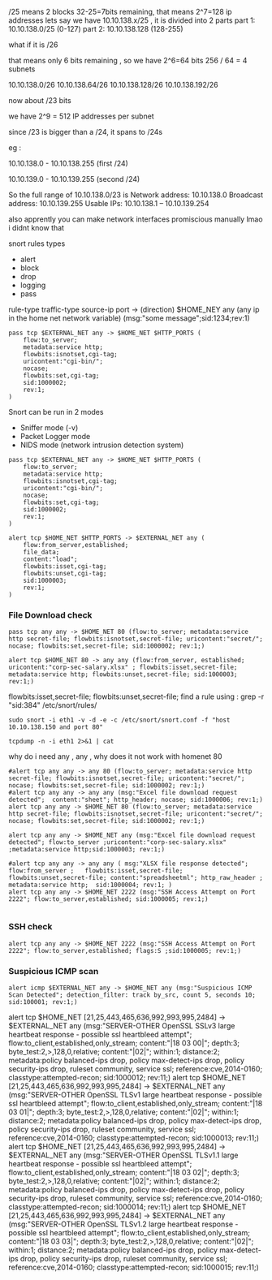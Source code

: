 /25 means 2 blocks 
32-25=7bits remaining, that means 2^7=128 ip addresses 
lets say we have 10.10.138.x/25 , it is divided into 2 parts 
part 1: 10.10.138.0/25 (0-127)
part 2: 10.10.138.128 (128-255)

what if it is /26 

that means only 6 bits remaining , so we have 2^6=64 bits 
256 / 64 = 4 subnets 

10.10.138.0/26
10.10.138.64/26
10.10.138.128/26
10.10.138.192/26

now about /23 bits 

we have 2^9 = 512 IP addresses per subnet 

since /23 is bigger than a /24, it spans to /24s 

eg : 

10.10.138.0 - 10.10.138.255 (first /24)

10.10.139.0 - 10.10.139.255 (second /24)

So the full range of 10.10.138.0/23 is
Network address: 10.10.138.0
Broadcast address: 10.10.139.255
Usable IPs: 10.10.138.1 – 10.10.139.254

also apprently you can make network interfaces promiscious manually lmao i didnt know that 

snort rules types 
- alert 
- block 
- drop 
- logging 
- pass


rule-type traffic-type source-ip port -> (direction) $HOME_NEY any (any ip in the home net network variable) (msg:"some message";sid:1234;rev:1)


```
pass tcp $EXTERNAL_NET any -> $HOME_NET $HTTP_PORTS (
    flow:to_server;
    metadata:service http;
    flowbits:isnotset,cgi-tag;
    uricontent:"cgi-bin/";
    nocase;
    flowbits:set,cgi-tag;
    sid:1000002;
    rev:1;
)
```

Snort can be run in 2 modes 
- Sniffer mode  (-v)
- Packet Logger mode  
- NIDS mode (network intrusion detection system)



```
pass tcp $EXTERNAL_NET any -> $HOME_NET $HTTP_PORTS (
    flow:to_server;
    metadata:service http;
    flowbits:isnotset,cgi-tag;
    uricontent:"cgi-bin/";
    nocase;
    flowbits:set,cgi-tag;
    sid:1000002;
    rev:1;
)
```


```
alert tcp $HOME_NET $HTTP_PORTS -> $EXTERNAL_NET any (
    flow:from_server,established;
    file_data;
    content:"load";
    flowbits:isset,cgi-tag;
    flowbits:unset,cgi-tag;
    sid:1000003;
    rev:1;
)
```


### File Download check 

```
pass tcp any any -> $HOME_NET 80 (flow:to_server; metadata:service http secret-file; flowbits:isnotset,secret-file; uricontent:"secret/"; nocase; flowbits:set,secret-file; sid:1000002; rev:1;)
```


```
alert tcp $HOME_NET 80 -> any any (flow:from_server, established; uricontent:"corp-sec-salary.xlsx" ; flowbits:isset,secret-file; metadata:service http; flowbits:unset,secret-file; sid:1000003; rev:1;)
```
flowbits:isset,secret-file; flowbits:unset,secret-file;
find a rule using : grep -r "sid:384" /etc/snort/rules/

```
sudo snort -i eth1 -v -d -e -c /etc/snort/snort.conf -f "host 10.10.138.150 and port 80"
```

```
tcpdump -n -i eth1 2>&1 | cat
```

why do i need any , any , why does it not work with homenet 80 

```
#alert tcp any any -> any 80 (flow:to_server; metadata:service http secret-file; flowbits:isnotset,secret-file; uricontent:"secret/"; nocase; flowbits:set,secret-file; sid:1000002; rev:1;)
#alert tcp any any -> any any (msg:"Excel file download request detected";  content:"sheet"; http_header; nocase; sid:1000006; rev:1;)
alert tcp any any -> $HOME_NET 80 (flow:to_server; metadata:service http secret-file; flowbits:isnotset,secret-file; uricontent:"secret/"; nocase; flowbits:set,secret-file; sid:1000002; rev:1;)

alert tcp any any -> $HOME_NET any (msg:"Excel file download request detected"; flow:to_server ;uricontent:"corp-sec-salary.xlsx" ;metadata:service http;sid:1000003; rev:1;)

#alert tcp any any -> any any ( msg:"XLSX file response detected"; flow:from_server ;   flowbits:isset,secret-file; flowbits:unset,secret-file; content:"spreadsheetml"; http_raw_header ; metadata:service http;  sid:1000004; rev:1; )
alert tcp any any -> $HOME_NET 2222 (msg:"SSH Access Attempt on Port 2222"; flow:to_server,established; sid:1000005; rev:1;)


```

### SSH check

```
alert tcp any any -> $HOME_NET 2222 (msg:"SSH Access Attempt on Port 2222"; flow:to_server,established; flags:S ;sid:1000005; rev:1;)
```

### Suspicious ICMP scan 

```
alert icmp $EXTERNAL_NET any -> $HOME_NET any (msg:"Suspicious ICMP Scan Detected"; detection_filter: track by_src, count 5, seconds 10; sid:100001; rev:1;)
```

alert tcp $HOME_NET [21,25,443,465,636,992,993,995,2484] -> $EXTERNAL_NET any (msg:"SERVER-OTHER OpenSSL SSLv3 large heartbeat response - possible ssl heartbleed attempt"; flow:to_client,established,only_stream; content:"|18 03 00|"; depth:3; byte_test:2,>,128,0,relative; content:"|02|"; within:1; distance:2; metadata:policy balanced-ips drop, policy max-detect-ips drop, policy security-ips drop, ruleset community, service ssl; reference:cve,2014-0160; classtype:attempted-recon; sid:1000012; rev:11;)
alert tcp $HOME_NET [21,25,443,465,636,992,993,995,2484] -> $EXTERNAL_NET any (msg:"SERVER-OTHER OpenSSL TLSv1 large heartbeat response - possible ssl heartbleed attempt"; flow:to_client,established,only_stream; content:"|18 03 01|"; depth:3; byte_test:2,>,128,0,relative; content:"|02|"; within:1; distance:2; metadata:policy balanced-ips drop, policy max-detect-ips drop, policy security-ips drop, ruleset community, service ssl; reference:cve,2014-0160; classtype:attempted-recon; sid:1000013; rev:11;)
alert tcp $HOME_NET [21,25,443,465,636,992,993,995,2484] -> $EXTERNAL_NET any (msg:"SERVER-OTHER OpenSSL TLSv1.1 large heartbeat response - possible ssl heartbleed attempt"; flow:to_client,established,only_stream; content:"|18 03 02|"; depth:3; byte_test:2,>,128,0,relative; content:"|02|"; within:1; distance:2; metadata:policy balanced-ips drop, policy max-detect-ips drop, policy security-ips drop, ruleset community, service ssl; reference:cve,2014-0160; classtype:attempted-recon; sid:1000014; rev:11;)
alert tcp $HOME_NET [21,25,443,465,636,992,993,995,2484] -> $EXTERNAL_NET any (msg:"SERVER-OTHER OpenSSL TLSv1.2 large heartbeat response - possible ssl heartbleed attempt"; flow:to_client,established,only_stream; content:"|18 03 03|"; depth:3; byte_test:2,>,128,0,relative; content:"|02|"; within:1; distance:2; metadata:policy balanced-ips drop, policy max-detect-ips drop, policy security-ips drop, ruleset community, service ssl; reference:cve,2014-0160; classtype:attempted-recon; sid:1000015; rev:11;)


